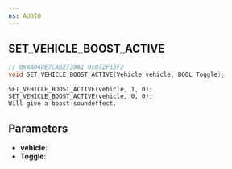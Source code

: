 ```yaml
---
ns: AUDIO
---
```

## SET_VEHICLE_BOOST_ACTIVE

```c
// 0x4A04DE7CAB2739A1 0x072F15F2
void SET_VEHICLE_BOOST_ACTIVE(Vehicle vehicle, BOOL Toggle);
```

```
SET_VEHICLE_BOOST_ACTIVE(vehicle, 1, 0);  
SET_VEHICLE_BOOST_ACTIVE(vehicle, 0, 0);   
Will give a boost-soundeffect.  
```

## Parameters
* **vehicle**: 
* **Toggle**: 

